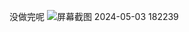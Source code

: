 没做完呢
![屏幕截图 2024-05-03 182239](https://github.com/wzyyyyyyy/JLUiCourse/assets/59381521/c11e5e8c-2175-4a7a-b658-02af52e80c19)
